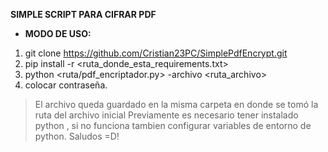 
**SIMPLE SCRIPT PARA CIFRAR PDF**
- **MODO DE USO:**
1. git clone https://github.com/Cristian23PC/SimplePdfEncrypt.git
2. pip install -r <ruta_donde_esta_requirements.txt> 
3. python <ruta/pdf_encriptador.py> -archivo <ruta_archivo>
4. colocar contraseña.
> El archivo queda guardado en la misma carpeta en donde se tomó la ruta del archivo inicial
Previamente es necesario tener instalado python , si no funciona tambien configurar variables de entorno de python.
Saludos =D!

